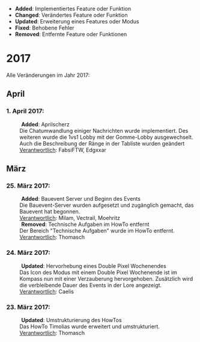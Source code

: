 - <strong>Added</strong>: Implementiertes Feature oder Funktion
- <strong>Changed</strong>: Verändertes Feature oder Funktion
- <strong>Updated</strong>: Erweiterung eines Features oder Modus
- <strong>Fixed</strong>: Behobene Fehler
- <strong>Removed</strong>: Entfernte Feature oder Funktionen


# 2017
Alle Veränderungen im Jahr 2017:

## April
### 1. April 2017:
<dl>
  <dd><b>Added</b>: Aprilscherz</dd>
  <dd style="margin-left: 7%;">Die Chatumwandlung einiger Nachrichten wurde implementiert. Des weiteren wurde die 1vs1 Lobby mit der Gomme-Lobby ausgewechselt. Auch die Beschreibung der Ränge in der Tabliste wurden geändert</dd>
  <dd style="margin-left: 7%;"><u>Verantwortlich</u>: FabsiFTW, Edgxxar</dd>
  <dd></dd>
</dl>

## März
### 25. März 2017:
<dl>
  <dd><b>Added</b>: Bauevent Server und Beginn des Events</dd>
  <dd style="margin-left: 7%;">Die Bauevent-Server wurden aufgesetzt und zugänglich gemacht, das Bauevent hat begonnen.</dd>
  <dd style="margin-left: 7%;"><u>Verantwortlich</u>: Milam, Vectrail, Moehritz</dd>
  <dd></dd>
  <dd><b>Removed</b>: Technische Aufgaben im HowTo entfernt</dd>
  <dd style="margin-left: 7%;">Der Bereich "Technische Aufgaben" wurde im HowTo entfernt.</dd>
  <dd style="margin-left: 7%;"><u>Verantwortlich</u>: Thomasch
</dl>

### 24. März 2017:
<dl>
  <dd><b>Updated</b>: Hervorhebung eines Double Pixel Wochenendes</dd>
  <dd style="margin-left: 7%;">Das Icon des Modus mit einem Double Pixel Wochenende ist im Kompass nun mit einer Verzauberung hervorgehoben. Zusätzlich wird die verbleibende Dauer des Events in der Lore angezeigt.</dd>
  <dd style="margin-left: 7%;"><u>Verantwortlich</u>: Caelis</dd>
</dl>

### 23. März 2017:
<dl>
  <dd><b>Updated</b>: Umstrukturierung des HowTos</dd>
  <dd style="margin-left: 7%;">Das HowTo Timolias wurde erweitert und umstrukturiert.</dd>
  <dd style="margin-left: 7%;"><u>Verantwortlich</u>: Thomasch</dd>
</dl>